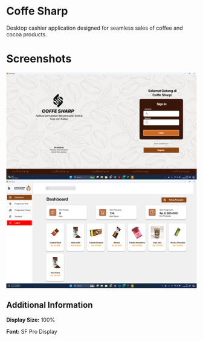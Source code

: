 
# Coffe Sharp

Desktop cashier application designed for seamless sales of coffee and cocoa products.


# Screenshots

![App Screenshot](https://github.com/Eka051/PROJECT-PBO/blob/main/Screenshots/Screenshot%20(816).png)
![App Screenshot](https://github.com/Eka051/PROJECT-PBO/blob/5002174d9b877505e4f02358546a06421e35cb71/Screenshots/Screenshot%20(818).png)


## Additional Information

**Display Size:** 100%

**Font:** SF Pro Display
